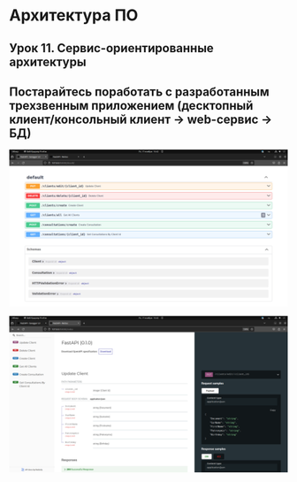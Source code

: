 # Архитектура ПО


## Урок 11. Сервис-ориентированные архитектуры
## Постарайтесь поработать с разработанным трехзвенным приложением (десктопный клиент/консольный клиент -> web-сервис -> БД)



![screen1](https://github.com/Anatolii76V/Software-architecture/blob/main/HW10/screen1.png)


![screen2](https://github.com/Anatolii76V/Software-architecture/blob/main/HW10/screen2.png)
